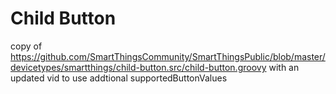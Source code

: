 # Child Button

copy of https://github.com/SmartThingsCommunity/SmartThingsPublic/blob/master/devicetypes/smartthings/child-button.src/child-button.groovy with an updated vid to use addtional supportedButtonValues
